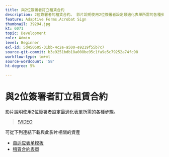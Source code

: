 ```yaml
---
title: 與2位簽署者訂立租賃合約
description: 2位簽署者的租賃合約。 影片說明使用2位簽署者設定最適化表單所需的各種步驟。
feature: Adaptive Forms,Acrobat Sign
thumbnail: 39294.jpg
kt: 6071
topic: Development
role: Admin
level: Beginner
exl-id: 5d450605-31bb-4c2e-a500-e9219f55b7c7
source-git-commit: b3e9251bdb18a008be95c1fa9e5c79252a74fc98
workflow-type: tm+mt
source-wordcount: '58'
ht-degree: 5%

---
```


# 與2位簽署者訂立租賃合約

影片說明使用2位簽署者設定最適化表單所需的各種步驟。

>[!VIDEO](https://video.tv.adobe.com/v/39294?quality=12&learn=on)

可從下列連結下載與此影片相關的資產

* [自适应表单模板](assets/tenancy-agreement-template.zip)
* [租賃合約表單](assets/rental-agreement-form.zip)
